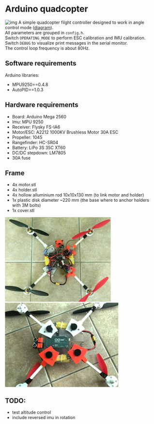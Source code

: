 # Arduino quadcopter
![img](frame/video.gif)
A simple quadcopter filght controller designed to work in angle control mode ([diagram](https://docs.px4.io/v1.12/assets/img/mc_control_arch.21116ef0.jpg)).  
All parameters are grouped in `config.h`.  
Switch `OPERATING_MODE` to perform ESC calibration and IMU calibration.  
Switch `DEBUG` to visualize print messages in the serial monitor.  
The control loop frequency is about 80Hz.

## Software requirements
Arduino libraries:
- MPU9250==0.4.8
- AutoPID==1.0.3

## Hardware requirements
- Board: Arduino Mega 2560
- Imu: MPU 9250
- Receiver: Flysky FS-IA6 
- Motor/ESC: A2212 1000KV Brushless Motor 30A ESC 
- Propeller: 1045
- Rangefinder: HC-SR04
- Battery: LiPo 3S 35C XT60
- DC/DC stepdown: LM7805
- 30A fuse

## Frame
- 4x motor.stl
- 4x holder.stl
- 4x hollow alluminium rod 10x10x130 mm (to link motor and holder)
- 1x plastic disk diameter ~220 mm (the base where to anchor holders with 3M bolts)
- 1x cover.stl

![img](frame/top.jpg)
![img](frame/bottom.jpg)

## TODO:
- test altitude control
- include reversed imu in rotation